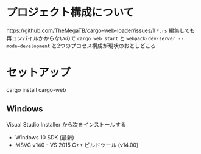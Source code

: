 # プロジェクト構成について

https://github.com/TheMegaTB/cargo-web-loader/issues/1
`*.rs` 編集しても再コンパイルかからないので
`cargo web start` と `webpack-dev-server --mode=development`
と2つのプロセス構成が現状のおとしどころ

# セットアップ

cargo install cargo-web

## Windows

Visual Studio Installer から次をインストールする

* Windows 10 SDK (最新)
* MSVC v140 - VS 2015 C++ ビルドツール (v14.00)